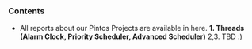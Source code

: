### Contents
- All reports about our Pintos Projects are available in here.  **1. Threads (Alarm Clock, Priority Scheduler, Advanced Scheduler)**  2,3. TBD :) 
